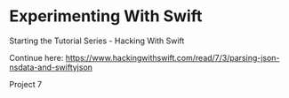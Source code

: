 # Experimenting With Swift

Starting the Tutorial Series - Hacking With Swift

Continue here:
https://www.hackingwithswift.com/read/7/3/parsing-json-nsdata-and-swiftyjson

Project 7



